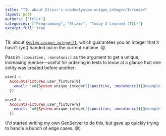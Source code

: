 ```yaml
---
title: "TIL about Elixir's <code>System.unique_integer/1</code>"
layout: post
authors: ['tyler']
categories: ["Programming", "Elixir", "Today I Learned (TIL)"]
excerpt_full: true
---
```


TIL about [`System.unique_integer/1`](https://hexdocs.pm/elixir/System.html#unique_integer/0), which guarantees you an integer that it hasn't (yet) handed out in the current runtime. 😍

Pass in `[:positive, :monotonic]` as the argument to get a unique, increasing number—useful for ordering in tests to know at a glance that one entity was created before another:

```elixir
user1 =
  AccountsFixtures.user_fixture(%{
    email: "u#{System.unique_integer([:positive, :monotonic])}@example.com"
  })

user2 =
  AccountsFixtures.user_fixture(%{
    email: "u#{System.unique_integer([:positive, :monotonic])}@example.com"
  })
```

(I'd started writing my own GenServer to do this, but gave up quickly trying to handle a bunch of edge cases. 😅)

